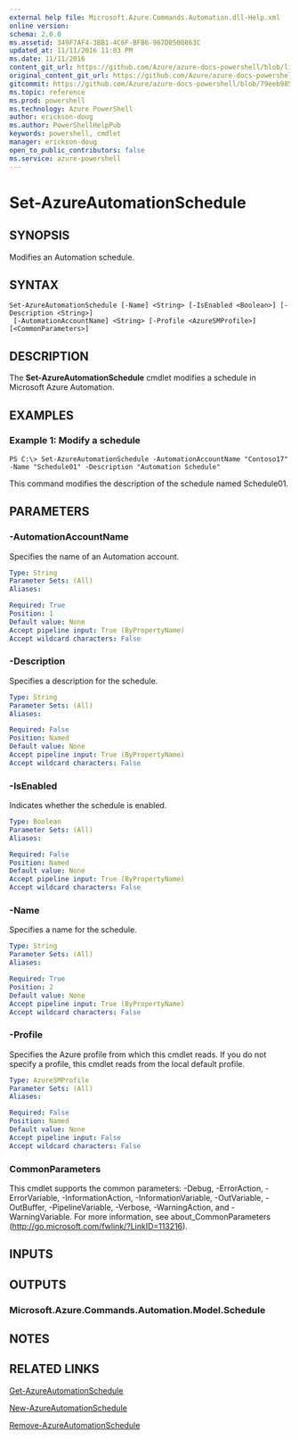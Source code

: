 ```yaml
---
external help file: Microsoft.Azure.Commands.Automation.dll-Help.xml
online version: 
schema: 2.0.0
ms.assetid: 349F7AF4-3BB1-4C6F-BFB6-967D0500863C
updated_at: 11/11/2016 11:03 PM
ms.date: 11/11/2016
content_git_url: https://github.com/Azure/azure-docs-powershell/blob/live/azureps-cmdlets-docs/ServiceManagement/Azure.Automation/v3.0.0/Set-AzureAutomationSchedule.md
original_content_git_url: https://github.com/Azure/azure-docs-powershell/blob/live/azureps-cmdlets-docs/ServiceManagement/Azure.Automation/v3.0.0/Set-AzureAutomationSchedule.md
gitcommit: https://github.com/Azure/azure-docs-powershell/blob/79eeb985ea480979357fb4695832a0c3d29a48bf/azureps-cmdlets-docs/ServiceManagement/Azure.Automation/v3.0.0/Set-AzureAutomationSchedule.md
ms.topic: reference
ms.prod: powershell
ms.technology: Azure PowerShell
author: erickson-doug
ms.author: PowerShellHelpPub
keywords: powershell, cmdlet
manager: erickson-doug
open_to_public_contributors: false
ms.service: azure-powershell
---
```


# Set-AzureAutomationSchedule

## SYNOPSIS
Modifies an Automation schedule.

## SYNTAX

```
Set-AzureAutomationSchedule [-Name] <String> [-IsEnabled <Boolean>] [-Description <String>]
 [-AutomationAccountName] <String> [-Profile <AzureSMProfile>] [<CommonParameters>]
```

## DESCRIPTION
The **Set-AzureAutomationSchedule** cmdlet modifies a schedule in Microsoft Azure Automation.

## EXAMPLES

### Example 1: Modify a schedule
```
PS C:\> Set-AzureAutomationSchedule -AutomationAccountName "Contoso17" -Name "Schedule01" -Description "Automation Schedule"
```

This command modifies the description of the schedule named Schedule01.

## PARAMETERS

### -AutomationAccountName
Specifies the name of an Automation account.

```yaml
Type: String
Parameter Sets: (All)
Aliases: 

Required: True
Position: 1
Default value: None
Accept pipeline input: True (ByPropertyName)
Accept wildcard characters: False
```

### -Description
Specifies a description for the schedule.

```yaml
Type: String
Parameter Sets: (All)
Aliases: 

Required: False
Position: Named
Default value: None
Accept pipeline input: True (ByPropertyName)
Accept wildcard characters: False
```

### -IsEnabled
Indicates whether the schedule is enabled.

```yaml
Type: Boolean
Parameter Sets: (All)
Aliases: 

Required: False
Position: Named
Default value: None
Accept pipeline input: True (ByPropertyName)
Accept wildcard characters: False
```

### -Name
Specifies a name for the schedule.

```yaml
Type: String
Parameter Sets: (All)
Aliases: 

Required: True
Position: 2
Default value: None
Accept pipeline input: True (ByPropertyName)
Accept wildcard characters: False
```

### -Profile
Specifies the Azure profile from which this cmdlet reads.
If you do not specify a profile, this cmdlet reads from the local default profile.

```yaml
Type: AzureSMProfile
Parameter Sets: (All)
Aliases: 

Required: False
Position: Named
Default value: None
Accept pipeline input: False
Accept wildcard characters: False
```

### CommonParameters
This cmdlet supports the common parameters: -Debug, -ErrorAction, -ErrorVariable, -InformationAction, -InformationVariable, -OutVariable, -OutBuffer, -PipelineVariable, -Verbose, -WarningAction, and -WarningVariable. For more information, see about_CommonParameters (http://go.microsoft.com/fwlink/?LinkID=113216).

## INPUTS

## OUTPUTS

### Microsoft.Azure.Commands.Automation.Model.Schedule

## NOTES

## RELATED LINKS

[Get-AzureAutomationSchedule](xref:ServiceManagement/Azure.Automation/v3.0.0/Get-AzureAutomationSchedule.md)

[New-AzureAutomationSchedule](xref:ServiceManagement/Azure.Automation/v3.0.0/New-AzureAutomationSchedule.md)

[Remove-AzureAutomationSchedule](xref:ServiceManagement/Azure.Automation/v3.0.0/Remove-AzureAutomationSchedule.md)


